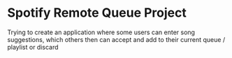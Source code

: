 # Spotify Remote Queue Project
Trying to create an application where some users can enter song suggestions, which others then can accept and add to their current queue / playlist or discard
